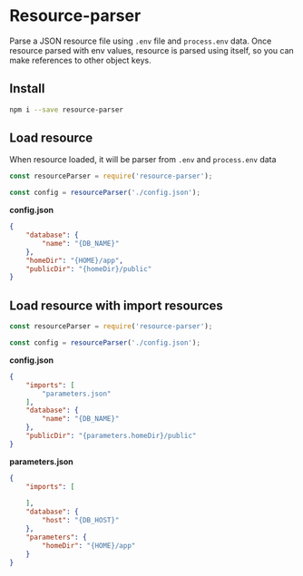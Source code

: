 # Resource-parser

Parse a JSON resource file using `.env` file and `process.env` data.
Once resource parsed with env values, resource is parsed using itself, so you can make references to other object keys.

## Install

```bash
npm i --save resource-parser
```

## Load resource

When resource loaded, it will be parser from `.env` and `process.env` data

```js
const resourceParser = require('resource-parser');

const config = resourceParser('./config.json');
```

__config.json__

```json
{
    "database": {
        "name": "{DB_NAME}"
    },
    "homeDir": "{HOME}/app",
    "publicDir": "{homeDir}/public"
}
```

## Load resource with import resources

```js
const resourceParser = require('resource-parser');

const config = resourceParser('./config.json');
```

__config.json__

```json
{
    "imports": [
        "parameters.json"
    ],
    "database": {
        "name": "{DB_NAME}"
    },
    "publicDir": "{parameters.homeDir}/public"
}
```

__parameters.json__

```json
{
    "imports": [
        
    ],
    "database": {
        "host": "{DB_HOST}"
    },
    "parameters": {
        "homeDir": "{HOME}/app"
    }
}
```